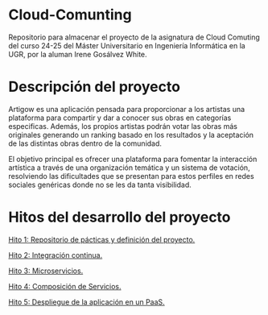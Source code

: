 # Cloud-Comunting
Repositorio para almacenar el proyecto de la asignatura de Cloud Comuting del curso 24-25 del Máster Universitario en Ingeniería Informática en la UGR, por la aluman Irene Gosálvez White.

# Descripción del proyecto
Artigow es una aplicación pensada para proporcionar a los artistas una plataforma para compartir y dar a conocer sus obras en categorías especificas. 
Además, los propios artistas podrán votar las obras más originales generando un ranking basado en los resultados y la aceptación de las distintas obras dentro de la comunidad.

El objetivo principal es ofrecer una plataforma para fomentar la interacción artística a través de una organización temática y un sistema de votación, resolviendo las dificultades que se presentan para estos perfiles en redes sociales genéricas donde no se les da tanta visibilidad.

# Hitos del desarrollo del proyecto
[Hito 1: Repositorio de pácticas y definición del proyecto.](Hitos/Hito1/hito1.md)

[Hito 2: Integración continua.](Hitos/Hito2/Hito2.md)

[Hito 3: Microservicios.](Hitos/Hito3/Hito3.md)

[Hito 4: Composición de Servicios.](Hitos/Hito4/Hito4.md)

[Hito 5: Despliegue de la aplicación en un PaaS.](Hitos/Hito5/Hito5.md)
